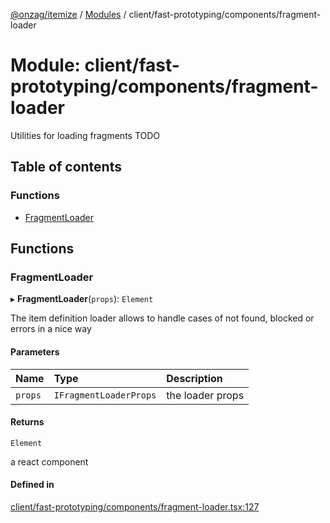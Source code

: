 [@onzag/itemize](../README.md) / [Modules](../modules.md) / client/fast-prototyping/components/fragment-loader

# Module: client/fast-prototyping/components/fragment-loader

Utilities for loading fragments
TODO

## Table of contents

### Functions

- [FragmentLoader](client_fast_prototyping_components_fragment_loader.md#fragmentloader)

## Functions

### FragmentLoader

▸ **FragmentLoader**(`props`): `Element`

The item definition loader allows to handle cases of not found, blocked or errors in a nice way

#### Parameters

| Name | Type | Description |
| :------ | :------ | :------ |
| `props` | `IFragmentLoaderProps` | the loader props |

#### Returns

`Element`

a react component

#### Defined in

[client/fast-prototyping/components/fragment-loader.tsx:127](https://github.com/onzag/itemize/blob/59702dd5/client/fast-prototyping/components/fragment-loader.tsx#L127)
